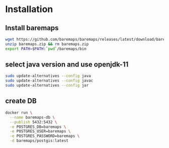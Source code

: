 # Installation

## Install baremaps

```bash
wget https://github.com/baremaps/baremaps/releases/latest/download/baremaps.zip
unzip baremaps.zip && rm baremaps.zip
export PATH=$PATH:`pwd`/baremaps/bin
```

## select java version and use openjdk-11

```bash
sudo update-alternatives --config java
sudo update-alternatives --config javac
sudo update-alternatives --config jar
```

## create DB

```bash
docker run \
  --name baremaps-db \
  --publish 5432:5432 \
  -e POSTGRES_DB=baremaps \
  -e POSTGRES_USER=baremaps \
  -e POSTGRES_PASSWORD=baremaps \
  -d baremaps/postgis:latest
```
